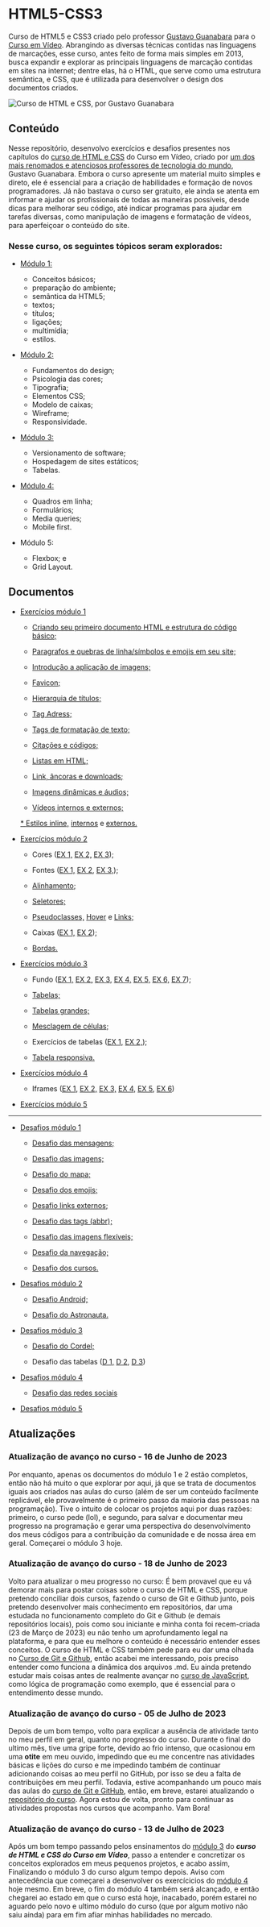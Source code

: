<head>
   <meta charset="UTF-8">
   <meta name="viewport" content="width=device-width initial-scale=1.0">
   <title>HTML5 & CSS3</title>

   <link rel="shortcut icon" href="Geral/Imagens/Lucsas Logo for web.png" type="image/x-icon">
</head>

# HTML5-CSS3
 
Curso de HTML5 e CSS3 criado pelo professor <a href="https://github.com/gustavoguanabara" target="_blank" rel="external">Gustavo Guanabara</a> para o <a href="https://www.youtube.com/@CursoemVideo" target="_blank" rel="external">Curso em Vídeo</a>. Abrangindo as diversas técnicas contidas nas linguagens de marcações, esse curso, antes feito de forma mais simples em 2013, busca expandir e explorar as principais linguagens de marcação contidas em sites na internet; dentre elas, há o HTML, que serve como uma estrutura semântica, e CSS, que é utilizada para desenvolver o design dos documentos criados.

![Curso de HTML e CSS, por Gustavo Guanabara](Geral/Imagens/curso-de-html-css.png)

## Conteúdo

Nesse repositório, desenvolvo exercícios e desafios presentes nos capítulos do <a href="https://www.youtube.com/watch?v=Ejkb_YpuHWs&list=PLHz_AreHm4dkZ9-atkcmcBaMZdmLHft8n" target="_blank" rel="external">curso de HTML e CSS</a> do Curso em Vídeo, criado por <a href="https://www.cursoemvideo.com/blog/dicas/professor-gustavo-guanabara-conquista-o-1o-lugar-no-github/" target="_blank" rel="external">um dos mais renomados e atenciosos professores de tecnologia do mundo</a>, Gustavo Guanabara. Embora o curso apresente um material muito simples e direto, ele é essencial para a criação de habilidades e formação de novos programadores. Já não bastava o curso ser gratuito, ele ainda se atenta em informar e ajudar os profissionais de todas as maneiras possíveis, desde dicas para melhorar seu código, até indicar programas para ajudar em tarefas diversas, como manipulação de imagens e formatação de vídeos, para aperfeiçoar o conteúdo do site.


### Nesse curso, os seguintes tópicos seram explorados:

- <a href="https://www.youtube.com/watch?v=Ejkb_YpuHWs&list=PLHz_AreHm4dkZ9-atkcmcBaMZdmLHft8n" target="_blank" rel="external">Módulo 1:</a>
   * Conceitos básicos;
   * preparação do ambiente; 
   * semântica da HTML5; 
   * textos; 
   * títulos; 
   * ligações; 
   * multimídia; 
   * estilos.

- <a href="https://www.youtube.com/watch?v=vPNIAJ9B4hg&list=PLHz_AreHm4dlUpEXkY1AyVLQGcpSgVF8s" target="_blank" rel="external">Módulo 2:</a>
   * Fundamentos do design;
   * Psicologia das cores;
   * Tipografia;
   * Elementos CSS;
   * Modelo de caixas;
   * Wireframe;
   * Responsividade.

- <a href="https://www.youtube.com/watch?v=ofFgnDtn_1c&list=PLHz_AreHm4dmcAviDwiGgHbeEJToxbOpZ" target="_blank" rel="external">Módulo 3:</a>
   * Versionamento de software;
   * Hospedagem de sites estáticos;
   * Tabelas.

- <a href="https://www.youtube.com/watch?v=zHKHMmEG9vE&list=PLHz_AreHm4dkcVCk2Bn_fdVQ81Fkrh6WT" target="_blank" rel="external">Módulo 4:</a>
   * Quadros em linha;
   * Formulários;
   * Media queries;
   * Mobile first.

- Módulo 5:
   * Flexbox; e 
   * Grid Layout.

## Documentos

- <a href="Curso%20em%20V%C3%ADdeo/Exercicios/M%C3%B3dulo%201/Hall%20exerc%C3%ADcios%201.html" target="_self" rel="next">Exercícios módulo 1</a>

   * <a href="https://lucsasl.github.io/HTML5-CSS3-PTBR/Curso%20em%20Vídeo/Exercicios/Módulo%201/Exercício%20001/index.html" target="_blank" rel="external">Criando seu primeiro documento HTML e estrutura do código básico;</a>

   * <a href="https://lucsasl.github.io/HTML5-CSS3-PTBR/Curso%20em%20Vídeo/Exercicios/Módulo%201/Exercício%20002/index.html" target="_blank" rel="external">Paragrafos e quebras de linha/símbolos e emojis em seu site;</a>

   * <a href="https://lucsasl.github.io/HTML5-CSS3-PTBR/Curso%20em%20Vídeo/Exercicios/Módulo%201/Exercício%20003/index.html" target="_blank" rel="external">Introdução a aplicação de imagens;</a>

   * <a href="https://lucsasl.github.io/HTML5-CSS3-PTBR/Curso%20em%20Vídeo/Exercicios/Módulo%201/Exercício%20004/index.html" target="_blank" rel="external">Favicon;</a>

   * <a href="https://lucsasl.github.io/HTML5-CSS3-PTBR/Curso%20em%20Vídeo/Exercicios/Módulo%201/Exercício%20005/index.html" target="_blank" rel="external">Hierarquia de títulos;</a>

   * <a href="https://lucsasl.github.io/HTML5-CSS3-PTBR/Curso%20em%20Vídeo/Exercicios/Módulo%201/Exercício%20006/html5.html" target="_blank" rel="external">Tag Adress;</a>

   * <a href="https://lucsasl.github.io/HTML5-CSS3-PTBR/Curso%20em%20Vídeo/Exercicios/Módulo%201/Exercício%20007/index.html" target="_blank" rel="external">Tags de formatação de texto;</a>

   * <a href="https://lucsasl.github.io/HTML5-CSS3-PTBR/Curso%20em%20Vídeo/Exercicios/Módulo%201/Exercício%20008/index.html" target="_blank" rel="external">Citações e códigos;</a>

   * <a href="https://lucsasl.github.io/HTML5-CSS3-PTBR/Curso%20em%20Vídeo/Exercicios/Módulo%201/Exercício%20009/index.html" target="_blank" rel="external">Listas em HTML;</a>

   * <a href="https://lucsasl.github.io/HTML5-CSS3-PTBR/Curso%20em%20Vídeo/Exercicios/Módulo%201/Exercício%20010/index.html" target="_blank" rel="external">Link, âncoras e downloads;</a>

   * <a href="https://lucsasl.github.io/HTML5-CSS3-PTBR/Curso%20em%20Vídeo/Exercicios/Módulo%201/Exercício%20011/index.html" target="_blank" rel="external">Imagens dinâmicas e áudios;</a>

   * <a href="https://lucsasl.github.io/HTML5-CSS3-PTBR/Curso%20em%20Vídeo/Exercicios/Módulo%201/Exercício%20012/index.html" target="_blank" rel="external">Vídeos internos e externos;</a>

   <a href="">* <a href="https://lucsasl.github.io/HTML5-CSS3-PTBR/Curso%20em%20Vídeo/Exercicios/Módulo%201/Exercício%20013/index.html" target="_blank" rel="external">Estilos inline,</a> <a href="https://lucsasl.github.io/HTML5-CSS3-PTBR/Curso%20em%20Vídeo/Exercicios/Módulo%201/Exercício%20014/index.html" target="_blank" rel="external">internos</a> e <a href="https://lucsasl.github.io/HTML5-CSS3-PTBR/Curso%20em%20Vídeo/Exercicios/Módulo%201/Exercício%20015/index.html" target="_blank" rel="external">externos.</a></a>

- <a href="Curso%20em%20V%C3%ADdeo/Exercicios/M%C3%B3dulo%202/Hall%20exerc%C3%ADcios%202.html" target="_self" rel="next">Exercícios módulo 2</a>

   * Cores (<a href="https://lucsasl.github.io/HTML5-CSS3-PTBR/Curso%20em%20Vídeo/Exercicios/Módulo%202/Exercício%20001/cor001.html" target="_blank" rel="external">EX 1,</a> <a href="https://lucsasl.github.io/HTML5-CSS3-PTBR/Curso%20em%20Vídeo/Exercicios/Módulo%202/Exercício%20001/cor002.html" target="_blank" rel="external">EX 2,</a> <a href="https://lucsasl.github.io/HTML5-CSS3-PTBR/Curso%20em%20Vídeo/Exercicios/Módulo%202/Exercício%20001/cor003.html" target="_blank" rel="external">EX 3</a>);

   * Fontes (<a href="https://lucsasl.github.io/HTML5-CSS3-PTBR/Curso%20em%20Vídeo/Exercicios/Módulo%202/Exercício%20002/fonte001.html" target="_blank" rel="external">EX 1,</a> <a href="https://lucsasl.github.io/HTML5-CSS3-PTBR/Curso%20em%20Vídeo/Exercicios/Módulo%202/Exercício%20003/fonte001.html" target="_blank" rel="external">EX 2,</a> <a href="https://lucsasl.github.io/HTML5-CSS3-PTBR/Curso%20em%20Vídeo/Exercicios/Módulo%202/Exercício%20003/fonte002.html" target="_blank" rel="external">EX 3,</a>);

   * <a href="https://lucsasl.github.io/HTML5-CSS3-PTBR/Curso%20em%20Vídeo/Exercicios/Módulo%202/Exercício%20004/fontes001.html" target="_blank" rel="external">Alinhamento;</a>

   * <a href="https://lucsasl.github.io/HTML5-CSS3-PTBR/Curso%20em%20Vídeo/Exercicios/Módulo%202/Exercício%20005/seletor001.html" target="_blank" rel="external">Seletores;</a>

   * <a href="https://lucsasl.github.io/HTML5-CSS3-PTBR/Curso%20em%20Vídeo/Exercicios/Módulo%202/Exercício%20006/pseudoclasse.html" target="_blank" rel="external">Pseudoclasses,</a> <a href="https://lucsasl.github.io/HTML5-CSS3-PTBR/Curso%20em%20Vídeo/Exercicios/Módulo%202/Exercício%20006/hover.html" target="_blank" rel="external">Hover</a> e <a href="https://lucsasl.github.io/HTML5-CSS3-PTBR/Curso%20em%20Vídeo/Exercicios/Módulo%202/Exercício%20006/links.html" target="_blank" rel="external">Links;</a>

   * Caixas (<a href="https://lucsasl.github.io/HTML5-CSS3-PTBR/Curso%20em%20Vídeo/Exercicios/Módulo%202/Exercício%20007/caixa001.html" target="_blank" rel="external">EX 1,</a> <a href="https://lucsasl.github.io/HTML5-CSS3-PTBR/Curso%20em%20Vídeo/Exercicios/Módulo%202/Exercício%20008/caixas002.html" target="_blank" rel="external">EX 2</a>);

   * <a href="https://lucsasl.github.io/HTML5-CSS3-PTBR/Curso%20em%20Vídeo/Exercicios/Módulo%202/Exercício%20009/borda003.html" target="_blank" rel="external">Bordas.</a>

- <a href="Curso%20em%20V%C3%ADdeo/Exercicios/M%C3%B3dulo%203/Hall%20exerc%C3%ADcios%203.html" target="_self" rel="next">Exercícios módulo 3</a>

   * Fundo (<a href="https://lucsasl.github.io/HTML5-CSS3-PTBR/Curso%20em%20Vídeo/Exercicios/Módulo%203/Exercício%2001/fundo%20001.html" target="_blank" rel="external">EX 1,</a> <a href="https://lucsasl.github.io/HTML5-CSS3-PTBR/Curso%20em%20Vídeo/Exercicios/Módulo%203/Exercício%2001/fundo%20002.html" target="_blank" rel="external">EX 2,</a> <a href="https://lucsasl.github.io/HTML5-CSS3-PTBR/Curso%20em%20Vídeo/Exercicios/Módulo%203/Exercício%2001/fundo%20003.html" target="_blank" rel="external">EX 3,</a> <a href="https://lucsasl.github.io/HTML5-CSS3-PTBR/Curso%20em%20Vídeo/Exercicios/Módulo%203/Exercício%2001/fundo%20004.html" target="_blank" rel="external">EX 4,</a> <a href="https://lucsasl.github.io/HTML5-CSS3-PTBR/Curso%20em%20Vídeo/Exercicios/Módulo%203/Exercício%2001/fundo%20005.html" target="_blank" rel="external">EX 5,</a> <a href="https://lucsasl.github.io/HTML5-CSS3-PTBR/Curso%20em%20Vídeo/Exercicios/Módulo%203/Exercício%2001/fundo%20006.html" target="_blank" rel="external">EX 6,</a> <a href="https://lucsasl.github.io/HTML5-CSS3-PTBR/Curso%20em%20Vídeo/Exercicios/Módulo%203/Exercício%2001/fundo007.html" target="_blank" rel="external">EX 7</a>);

   * <a href="https://lucsasl.github.io/HTML5-CSS3-PTBR/Curso%20em%20Vídeo/Exercicios/Módulo%203/Exercício%2002/Tabela%20001.html" target="_blank" rel="external">Tabelas;</a>

   * <a href="https://lucsasl.github.io/HTML5-CSS3-PTBR/Curso%20em%20Vídeo/Exercicios/Módulo%203/Exercício%2002/Tabela%20002.html" target="_blank" rel="external">Tabelas grandes;</a>

   * <a href="https://lucsasl.github.io/HTML5-CSS3-PTBR/Curso%20em%20Vídeo/Exercicios/Módulo%203/Exercício%2002/Tabela%20003.html" target="_blank" rel="external">Mesclagem de células;</a>

   * Exercícios de tabelas (<a href="https://lucsasl.github.io/HTML5-CSS3-PTBR/Curso%20em%20Vídeo/Exercicios/Módulo%203/Exercício%2002/Tabela%20004.html" target="_blank" rel="external">EX 1,</a> <a href="https://lucsasl.github.io/HTML5-CSS3-PTBR/Curso%20em%20Vídeo/Exercicios/Módulo%203/Exercício%2002/Tabela%20005.html" target="_blank" rel="external">EX 2,</a>);

   * <a href="https://lucsasl.github.io/HTML5-CSS3-PTBR/Curso%20em%20Vídeo/Exercicios/Módulo%203/Exercício%2002/Tabela%20006.html" target="_blank" rel="external">Tabela responsiva.</a>

- <a href="Curso%20em%20V%C3%ADdeo/Exercicios/M%C3%B3dulo%204/Hall%20exerc%C3%ADcios%204.html" target="_self" rel="next">Exercícios módulo 4</a>

   * Iframes (<a href="" target="_blank" rel="external">EX 1,</a> <a href="" target="_blank" rel="external">EX 2,</a> <a href="" target="_blank" rel="external">EX 3,</a> <a href="" target="_blank" rel="external">EX 4,</a> <a href="" target="_blank" rel="external">EX 5,</a> <a href="" target="_blank" rel="external">EX 6</a>)

- <a href="Curso%20em%20V%C3%ADdeo/Exercicios/M%C3%B3dulo%205/Hall%20exerc%C3%ADcios%205.html" target="_self" rel="next">Exercícios módulo 5</a>

<hr>

- <a href="Curso%20em%20V%C3%ADdeo/Desafios/M%C3%B3dulo%201/Hall%20desafios%201.html" target="_self" rel="next">Desafios módulo 1</a>

   * <a href="https://lucsasl.github.io/HTML5-CSS3-PTBR/Curso%20em%20Vídeo/Desafios/Módulo%201/Desafio%201/index.html" target="_blank" rel="external">Desafio das mensagens;</a>

   * <a href="https://lucsasl.github.io/HTML5-CSS3-PTBR/Curso%20em%20Vídeo/Desafios/Módulo%201/Desafio%202/index.html" target="_blank" rel="external">Desafio das imagens;</a>

   * <a href="https://lucsasl.github.io/HTML5-CSS3-PTBR/Curso%20em%20Vídeo/Desafios/Módulo%201/Desafio%203/index.html" target="_blank" rel="external">Desafio do mapa;</a>

   * <a href="https://lucsasl.github.io/HTML5-CSS3-PTBR/Curso%20em%20Vídeo/Desafios/Módulo%201/Desafio%204/index.html" target="_blank" rel="external">Desafio dos emojis;</a>

   * <a href="https://lucsasl.github.io/HTML5-CSS3-PTBR/Curso%20em%20Vídeo/Desafios/Módulo%201/Desafio%205/index.html" target="_blank" rel="external">Desafio links externos;</a>

   * <a href="https://lucsasl.github.io/HTML5-CSS3-PTBR/Curso%20em%20Vídeo/Desafios/Módulo%201/Desafio%206/index.html" target="_blank" rel="external">Desafio das tags (abbr);</a>

   * <a href="https://lucsasl.github.io/HTML5-CSS3-PTBR/Curso%20em%20Vídeo/Desafios/Módulo%201/Desafio%207/index.html" target="_blank" rel="external">Desafio das imagens flexíveis;</a>

   * <a href="https://lucsasl.github.io/HTML5-CSS3-PTBR/Curso%20em%20Vídeo/Desafios/Módulo%201/Desafio%208/index.html" target="_blank" rel="external">Desafio da navegação;</a>

   * <a href="https://lucsasl.github.io/HTML5-CSS3-PTBR/Curso%20em%20Vídeo/Desafios/Módulo%201/Desafio%209/index.html" target="_blank" rel="external">Desafio dos cursos.</a>

- <a href="Curso%20em%20V%C3%ADdeo/Desafios/M%C3%B3dulo%202/Hall%20desafios%202.html" target="_self" rel="next">Desafios módulo 2</a>

   * <a href="https://lucsasl.github.io/HTML5-CSS3-PTBR/Curso%20em%20Vídeo/Desafios/Módulo%202/Desafio%2010/android.html" target="_blank" rel="external">Desafio Android;</a>

   * <a href="https://lucsasl.github.io/HTML5-CSS3-PTBR/Curso%20em%20Vídeo/Desafios/Módulo%202/Desafio%2011/index.html" target="_blank" rel="external">Desafio do Astronauta.</a>

- <a href="Curso%20em%20V%C3%ADdeo/Desafios/M%C3%B3dulo%203/Hall%20desafios%203.html" target="_self" rel="next">Desafios módulo 3</a>

   * <a href="https://lucsasl.github.io/HTML5-CSS3-PTBR/Curso%20em%20Vídeo/Desafios/Módulo%203/Desafio%2012/index.html" target="_blank" rel="external">Desafio do Cordel;</a>

   * Desafio das tabelas (<a href="https://lucsasl.github.io/HTML5-CSS3-PTBR/Curso%20em%20Vídeo/Desafios/Módulo%203/Desafio%2013/Desafio%20tabela%201.html" target="_blank" rel="external">D 1,</a> <a href="https://lucsasl.github.io/HTML5-CSS3-PTBR/Curso%20em%20Vídeo/Desafios/Módulo%203/Desafio%2013/Desafio%20tabela%202.html" target="_blank" rel="external">D 2,</a> <a href="https://lucsasl.github.io/HTML5-CSS3-PTBR/Curso%20em%20Vídeo/Desafios/Módulo%203/Desafio%2013/Desafio%20Tabela%203.html" target="_blank" rel="external">D 3</a>)

- <a href="Curso%20em%20V%C3%ADdeo/Desafios/M%C3%B3dulo%204/Hall%20desafios%204.html" target="_self" rel="next">Desafios módulo 4</a>

   * <a href="https://lucsasl.github.io/HTML5-CSS3-PTBR/Curso%20em%20Vídeo/Desafios/Módulo%204/Desafio%2014/index.html" target="_blank" rel="external">Desafio das redes sociais</a>

- <a href="Curso%20em%20V%C3%ADdeo/Desafios/M%C3%B3dulo%205/Hall%20desafios%205.html" target="_self" rel="next">Desafios módulo 5</a>

## Atualizações

### Atualização de avanço no curso - 16 de Junho de 2023
 
Por enquanto, apenas os documentos do módulo 1 e 2 estão completos, então não há muito o que explorar por aqui, já que se trata de documentos iguais aos criados nas aulas do curso (além de ser um conteúdo facilmente replicável, ele provavelmente é o primeiro passo da maioria das pessoas na programação). Tive o intuito de colocar os projetos aqui por duas razões: primeiro, o curso pede (lol), e segundo, para salvar e documentar meu progresso na programação e gerar uma perspectiva do desenvolvimento dos meus códigos para a contribuição da comunidade e de nossa área em geral. Começarei o módulo 3 hoje.


### Atualização de avanço do curso - 18 de Junho de 2023

Volto para atualizar o meu progresso no curso: É bem provavel que eu vá demorar mais para postar coisas sobre o curso de HTML e CSS, porque pretendo conciliar dois cursos, fazendo o curso de Git e Github junto, pois pretendo desenvolver mais conhecimento em repositórios, dar uma estudada no funcionamento completo do Git e Github (e demais repositórios locais), pois como sou iniciante e minha conta foi recem-criada (23 de Março de 2023) eu não tenho um aprofundamento legal na plataforma, e para que eu melhore o conteúdo é necessário entender esses conceitos. O curso de HTML e CSS também pede para eu dar uma olhada no <a href="https://www.youtube.com/playlist?list=PLHz_AreHm4dm7ZULPAmadvNhH6vk9oNZA" target="_blank" rel="external">Curso de Git e Github</a>, então acabei me interessando, pois preciso entender como funciona a dinâmica dos arquivos .md. Eu ainda pretendo estudar mais coisas antes de realmente avançar no <a href="../JavaScript%20(PT-BR)/" target="_blank" rel="external">curso de JavaScript</a>, como lógica de programação como exemplo, que é essencial para o entendimento desse mundo.

### Atualização de avanço do curso - 05 de Julho de 2023

Depois de um bom tempo, volto para explicar a ausência de atividade tanto no meu perfil em geral, quanto no progresso do curso. Durante o final do ultimo mês, tive uma gripe forte, devido ao frio intenso, que ocasionou em uma **otite** em meu ouvido, impedindo que eu me concentre nas atividades básicas e lições do curso e me impedindo também de continuar adicionando coisas ao meu perfil no GitHub, por isso se deu a falta de contribuições em meu perfil. Todavia, estive acompanhando um pouco mais das aulas do <a href="https://www.youtube.com/playlist?list=PLHz_AreHm4dm7ZULPAmadvNhH6vk9oNZA" target="_blank" rel="external">curso de Git e GitHub</a>, então, em breve, estarei atualizando o <a href="https://github.com/LucsasL/Git-e-GitHub-PTBR">repositório do curso</a>. Agora estou de volta, pronto para continuar as atividades propostas nos cursos que acompanho. Vam Bora!

### Atualização de avanço do curso - 13 de Julho de 2023

Após um bom tempo passando pelos ensinamentos do <a href="https://www.youtube.com/playlist?list=PLHz_AreHm4dmcAviDwiGgHbeEJToxbOpZ" target="_blank" rel="external">módulo 3</a> do ***curso de HTML e CSS do Curso em Vídeo***, passo a entender e concretizar os conceitos explorados em meus pequenos projetos, e acabo assim, Finalizando o módulo 3 do curso algum tempo depois. Aviso com antecedência que começarei a desenvolver os exercícicios do <a href="https://www.youtube.com/playlist?list=PLHz_AreHm4dkcVCk2Bn_fdVQ81Fkrh6WT" target="_blank" rel="external">módulo 4</a> hoje mesmo. Em breve, o fim do módulo 4 também será alcançado, e então chegarei ao estado em que o curso está hoje, inacabado, porém estarei no aguardo pelo novo e ultimo módulo do curso (que por algum motivo não saiu ainda) para em fim afiar minhas habilidades no mercado.
